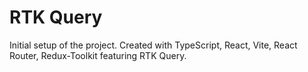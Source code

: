# RTK Query

Initial setup of the project.  Created with TypeScript, React, Vite, React Router, Redux-Toolkit featuring RTK Query.




